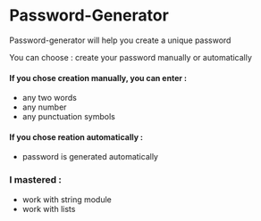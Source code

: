 # Password-Generator

Password-generator will help you create a unique password

You can choose : create your password manually or automatically

#### If you chose creation manually, you can enter :
* any two words
* any number
* any punctuation symbols

#### If you chose reation automatically :
* password is generated automatically

### I mastered :
* work with string module
* work with lists
